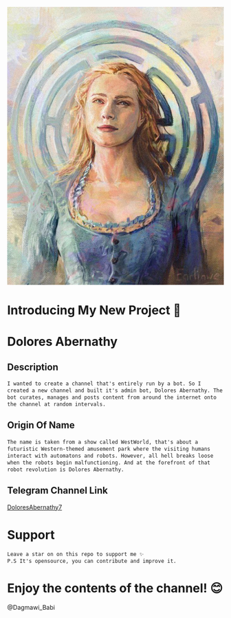 ![DoloresAbernathy](Assets/dolores.jpg)

# Introducing My New Project 🎉

# Dolores Abernathy

## Description
    I wanted to create a channel that's entirely run by a bot. So I created a new channel and built it's admin bot, Dolores Abernathy. The bot curates, manages and posts content from around the internet onto the channel at random intervals.

## Origin Of Name 
    The name is taken from a show called WestWorld, that's about a futuristic Western-themed amusement park where the visiting humans interact with automatons and robots. However, all hell breaks loose when the robots begin malfunctioning. And at the forefront of that robot revolution is Dolores Abernathy.

## Telegram Channel Link
[DoloresAbernathy7](t.me/DoloresAbernathy7)

# Support 
    Leave a star on on this repo to support me ✨ 
    P.S It's opensource, you can contribute and improve it.

# Enjoy the contents of the channel! 😊

@Dagmawi_Babi